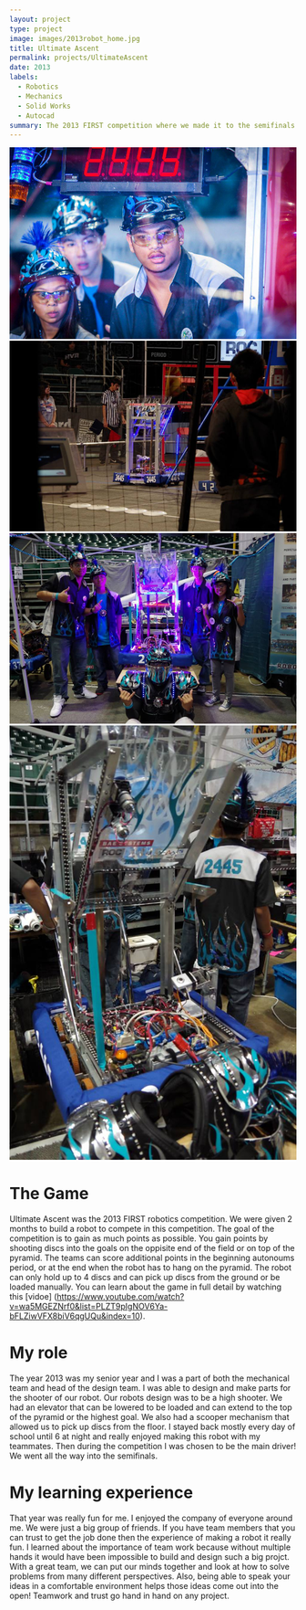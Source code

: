 ```yaml
---
layout: project
type: project
image: images/2013robot_home.jpg
title: Ultimate Ascent
permalink: projects/UltimateAscent
date: 2013
labels:
  - Robotics
  - Mechanics
  - Solid Works
  - Autocad
summary: The 2013 FIRST competition where we made it to the semifinals!
---
```


<div class="ui medium right floated rounded image">
  <img class="ui image" src="../images/2013competition2445.jpg">
  <img class="ui image" src="../images/2013competitionRobot.jpg">
  <img class="ui image" src="../images/2013team2445.jpg">
  <img class="ui image" src="../images/2013robot2445.jpg">
</div>

# The Game

Ultimate Ascent was the 2013 FIRST robotics competition. We were given 2 months to build a robot to compete in this competition. The goal of the competition is to gain as much points as possible. You gain points by shooting discs into the goals on the oppisite end of the field or on top of the pyramid. The teams can score additional points in the beginning autonoums period, or at the end when the robot has to hang on the pyramid. The robot can only hold up to 4 discs and can pick up discs from the ground or be loaded manually. You can learn about the game in full detail by watching this [vidoe] (https://www.youtube.com/watch?v=wa5MGEZNrf0&list=PLZT9pIgNOV6Ya-bFLZiwVFX8biV6qgUQu&index=10).

# My role

The year 2013 was my senior year and I was a part of both the mechanical team and head of the design team. I was able to design and make parts for the shooter of our robot. Our robots design was to be a high shooter. We had an elevator that can be lowered to be loaded and can extend to the top of the pyramid or the highest goal. We also had a scooper mechanism that allowed us to pick up discs from the floor. I stayed back mostly every day of school until 6 at night and really enjoyed making this robot with my teammates.  Then during the competition I was chosen to be the main driver! We went all the way into the semifinals.
 
# My learning experience

That year was really fun for me. I enjoyed the company of everyone around me. We were just a big group of friends. If you have team members that you can trust to get the job done then the experience of making a robot it really fun. I learned about the importance of team work because without multiple hands it would have been impossible to build and design such a big projct. With a great team, we can put our minds together and look at how to solve problems from many different perspectives. Also, being able to speak your ideas in a comfortable environment helps those ideas come out into the open! Teamwork and trust go hand in hand on any project.
